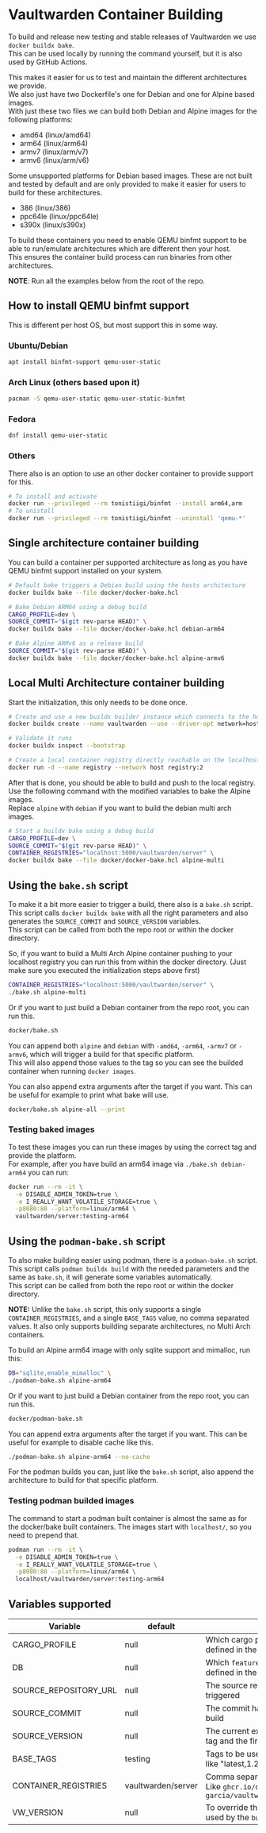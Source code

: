 # Vaultwarden Container Building

To build and release new testing and stable releases of Vaultwarden we use `docker buildx bake`.<br>
This can be used locally by running the command yourself, but it is also used by GitHub Actions.

This makes it easier for us to test and maintain the different architectures we provide.<br>
We also just have two Dockerfile's one for Debian and one for Alpine based images.<br>
With just these two files we can build both Debian and Alpine images for the following platforms:
 - amd64 (linux/amd64)
 - arm64 (linux/arm64)
 - armv7 (linux/arm/v7)
 - armv6 (linux/arm/v6)

Some unsupported platforms for Debian based images. These are not built and tested by default and are only provided to make it easier for users to build for these architectures.
- 386     (linux/386)
- ppc64le (linux/ppc64le)
- s390x   (linux/s390x)

To build these containers you need to enable QEMU binfmt support to be able to run/emulate architectures which are different then your host.<br>
This ensures the container build process can run binaries from other architectures.<br>

**NOTE**: Run all the examples below from the root of the repo.<br>


## How to install QEMU binfmt support

This is different per host OS, but most support this in some way.<br>

### Ubuntu/Debian
```bash
apt install binfmt-support qemu-user-static
```

### Arch Linux (others based upon it)
```bash
pacman -S qemu-user-static qemu-user-static-binfmt
```

### Fedora
```bash
dnf install qemu-user-static
```

### Others
There also is an option to use an other docker container to provide support for this.
```bash
# To install and activate
docker run --privileged --rm tonistiigi/binfmt --install arm64,arm
# To unistall
docker run --privileged --rm tonistiigi/binfmt --uninstall 'qemu-*'
```


## Single architecture container building

You can build a container per supported architecture as long as you have QEMU binfmt support installed on your system.<br>

```bash
# Default bake triggers a Debian build using the hosts architecture
docker buildx bake --file docker/docker-bake.hcl

# Bake Debian ARM64 using a debug build
CARGO_PROFILE=dev \
SOURCE_COMMIT="$(git rev-parse HEAD)" \
docker buildx bake --file docker/docker-bake.hcl debian-arm64

# Bake Alpine ARMv6 as a release build
SOURCE_COMMIT="$(git rev-parse HEAD)" \
docker buildx bake --file docker/docker-bake.hcl alpine-armv6
```


## Local Multi Architecture container building

Start the initialization, this only needs to be done once.

```bash
# Create and use a new buildx builder instance which connects to the host network
docker buildx create --name vaultwarden --use --driver-opt network=host

# Validate it runs
docker buildx inspect --bootstrap

# Create a local container registry directly reachable on the localhost
docker run -d --name registry --network host registry:2
```

After that is done, you should be able to build and push to the local registry.<br>
Use the following command with the modified variables to bake the Alpine images.<br>
Replace `alpine` with `debian` if you want to build the debian multi arch images.

```bash
# Start a buildx bake using a debug build
CARGO_PROFILE=dev \
SOURCE_COMMIT="$(git rev-parse HEAD)" \
CONTAINER_REGISTRIES="localhost:5000/vaultwarden/server" \
docker buildx bake --file docker/docker-bake.hcl alpine-multi
```


## Using the `bake.sh` script

To make it a bit more easier to trigger a build, there also is a `bake.sh` script.<br>
This script calls `docker buildx bake` with all the right parameters and also generates the `SOURCE_COMMIT` and `SOURCE_VERSION` variables.<br>
This script can be called from both the repo root or within the docker directory.

So, if you want to build a Multi Arch Alpine container pushing to your localhost registry you can run this from within the docker directory. (Just make sure you executed the initialization steps above first)
```bash
CONTAINER_REGISTRIES="localhost:5000/vaultwarden/server" \
./bake.sh alpine-multi
```

Or if you want to just build a Debian container from the repo root, you can run this.
```bash
docker/bake.sh
```

You can append both `alpine` and `debian` with `-amd64`, `-arm64`, `-armv7` or `-armv6`, which will trigger a build for that specific platform.<br>
This will also append those values to the tag so you can see the builded container when running `docker images`.

You can also append extra arguments after the target if you want. This can be useful for example to print what bake will use.
```bash
docker/bake.sh alpine-all --print
```

### Testing baked images

To test these images you can run these images by using the correct tag and provide the platform.<br>
For example, after you have build an arm64 image via `./bake.sh debian-arm64` you can run:
```bash
docker run --rm -it \
  -e DISABLE_ADMIN_TOKEN=true \
  -e I_REALLY_WANT_VOLATILE_STORAGE=true \
  -p8080:80 --platform=linux/arm64 \
  vaultwarden/server:testing-arm64
```


## Using the `podman-bake.sh` script

To also make building easier using podman, there is a `podman-bake.sh` script.<br>
This script calls `podman buildx build` with the needed parameters and the same as `bake.sh`, it will generate some variables automatically.<br>
This script can be called from both the repo root or within the docker directory.

**NOTE:** Unlike the `bake.sh` script, this only supports a single `CONTAINER_REGISTRIES`, and a single `BASE_TAGS` value, no comma separated values. It also only supports building separate architectures, no Multi Arch containers.

To build an Alpine arm64 image with only sqlite support and mimalloc, run this:
```bash
DB="sqlite,enable_mimalloc" \
./podman-bake.sh alpine-arm64
```

Or if you want to just build a Debian container from the repo root, you can run this.
```bash
docker/podman-bake.sh
```

You can append extra arguments after the target if you want. This can be useful for example to disable cache like this.
```bash
./podman-bake.sh alpine-arm64 --no-cache
```

For the podman builds you can, just like the `bake.sh` script, also append the architecture to build for that specific platform.<br>

### Testing podman builded images

The command to start a podman built container is almost the same as for the docker/bake built containers. The images start with `localhost/`, so you need to prepend that.

```bash
podman run --rm -it \
  -e DISABLE_ADMIN_TOKEN=true \
  -e I_REALLY_WANT_VOLATILE_STORAGE=true \
  -p8080:80 --platform=linux/arm64 \
  localhost/vaultwarden/server:testing-arm64
```


## Variables supported
| Variable              | default | description |
| --------------------- | ------------------ | ----------- |
| CARGO_PROFILE         | null               | Which cargo profile to use. `null` means what is defined in the Dockerfile                                         |
| DB                    | null               | Which `features` to build. `null` means what is defined in the Dockerfile                                          |
| SOURCE_REPOSITORY_URL | null               | The source repository form where this build is triggered                                                           |
| SOURCE_COMMIT         | null               | The commit hash of the current commit for this build                                                               |
| SOURCE_VERSION        | null               | The current exact tag of this commit, else the last tag and the first 8 chars of the source commit                 |
| BASE_TAGS             | testing            | Tags to be used. Can be a comma separated value like "latest,1.29.2"                                               |
| CONTAINER_REGISTRIES  | vaultwarden/server | Comma separated value of container registries. Like `ghcr.io/dani-garcia/vaultwarden,docker.io/vaultwarden/server` |
| VW_VERSION            | null               | To override the `SOURCE_VERSION` value. This is also used by the `build.rs` code for example                       |

